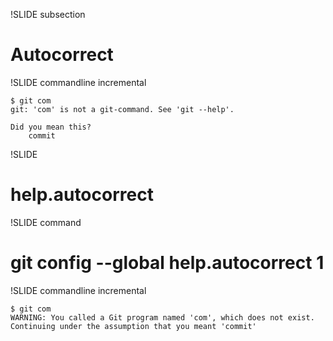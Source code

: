 !SLIDE subsection

# Autocorrect #

!SLIDE commandline incremental

	$ git com
	git: 'com' is not a git-command. See 'git --help'.

	Did you mean this?
		commit

!SLIDE 

# help.autocorrect #

!SLIDE command

# git config --global help.autocorrect 1 #

!SLIDE commandline incremental

	$ git com
	WARNING: You called a Git program named 'com', which does not exist.
	Continuing under the assumption that you meant 'commit'